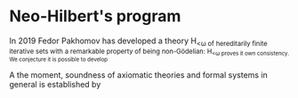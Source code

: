 Neo-Hilbert's program
=====================

In 2019 Fedor Pakhomov has developed a theory H<sub><ω</sup> of hereditarily finite iterative sets with a remarkable property of being non-Gödelian:
H<sub><ω</sup> proves it own consistency. We conjecture it is possible to develop 


A the moment, soundness of axiomatic theories and formal systems in general is established by 
